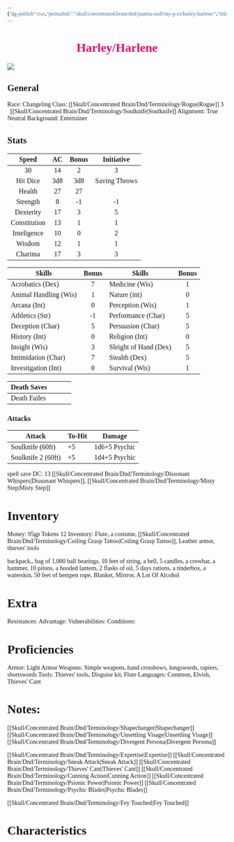 ```yaml
---
{"dg-publish":true,"permalink":"/skull/concentrated-brain/dnd/juanita-stuff/my-p-cs/harley-harlene/","title":"Harley/Harlene","tags":["Tagless"],"noteIcon":""}
---
```


<style id="Force_Custom_Fonts" type="text/css">@font-face{font-style:normal;font-family:"Merriweather";src:local("Merriweather")}@font-face{font-style:bolder;font-family:"Merriweather";src:local("Merriweather")}@font-face{font-style:normal;font-family:"Merriweather";src:local("Merriweather");unicode-range:U+0-FF,U+2E80-9FFF,U+F900-FAFF,U+FE30-FE4F,U+20000-2FA1F}@font-face{font-style:bolder;font-family:"Merriweather";src:local("Merriweather");unicode-range:U+0-FF,U+2E80-9FFF,U+F900-FAFF,U+FE30-FE4F,U+20000-2FA1F}@font-face{font-style:normal;font-family:"Merriweather";src:local("Merriweather");unicode-range:U+0-FF}@font-face{font-style:bolder;font-family:"Merriweather";src:local("Merriweather");unicode-range:U+0-FF}:not(pre):not(code):not(textarea):not(tt):not(kbd):not(samp):not(var){font-family:"Merriweather"!important}pre,code,textarea,tt,kbd,samp,var{font-family:monospace!important}pre *,code *,textarea *,tt *,kbd *,samp *,var *{font-family:monospace!important}</style>


# <center><span style="color:#F00e69">Harley/Harlene</span></center>
![](https://i.imgur.com/sPsH5Fr.png)



## General
 Race:  Changeling
 Class:  [[Skull/Concentrated Brain/Dnd/Terminology/Rogue\|Rogue]] 3
​    ​‍​    ​‍​    ​‍​    [[Skull/Concentrated Brain/Dnd/Terminology/​‍Soulknife\|​‍Soulknife]] 
 Alignment: True Neutral
 Background: Entertainer


## Stats

|    Speed     | AC  | Bonus |  Initiative   |
| :----------: | :-: | :---: | :-----------: |
|      30      | 14  |   2   |       3       |
|   Hit Dice   | 3d8 |  3d8  | Saving Throws |
|    Health    | 27  |  27   |               |
|   Strength   |  8  |  -1   |      -1       |
|  Dexterity   | 17  |   3   |       5       |
| Constitution | 13  |   1   |       1       |
| Inteligence  | 10  |   0   |       2       |
|    Wisdom    | 12  |   1   |       1       |
|   Charima    | 17  |   3   |       3       |

| Skills                | Bonus | Skills                | Bonus |
| --------------------- | :---: | --------------------- | :---: |
| Acrobatics (Dex)      |   7   | Medicine (Wis)        |   1   |
| Animal Handling (Wis) |   1   | Nature (int)          |   0   |
| Arcana (Int)          |   0   | Perception (Wis)      |   1   |
| Athletics (Str)       |  -1   | Performance (Char)    |   5   |
| Deception (Char)      |   5   | Persuasion (Char)     |   5   |
| History (Int)         |   0   | Religion (Int)        |   0   |
| Insight (Wis)         |   3   | Sleight of Hand (Dex) |   5   |
| Intimidation (Char)   |   7   | Stealth (Dex)         |   5   |
| Investigation (Int)   |   0   | Survival (Wis)        |   1   |




| Death Saves  |     |     |     |
| ------------ | --- | --- | --- |
| Death Failes |     |     |     |
### Attacks

| Attack             | To-Hit | Damage        |
| ------------------ | ------ | ------------- |
| Soulknife (60ft)   | +5     | 1d6+5 Psychic |
| Soulknife 2 (60ft) | +5     | 1d4+5 Psychic |

spell save DC: 13
[[Skull/Concentrated Brain/Dnd/Terminology/Dissonant Whispers\|Dissonant Whispers]], [[Skull/Concentrated Brain/Dnd/Terminology/Misty Step\|Misty Step]]
# Inventory

Money: 95gp
Tokens 12
Inventory:  Flute, a costume, [[Skull/Concentrated Brain/Dnd/Terminology/Coiling Grasp Tattoo\|Coiling Grasp Tattoo]], Leather armor, thieves' tools

backpack,, bag of 1,000 ball bearings, 10 feet of string, a bell, 5 candles, a crowbar, a hammer, 10 pitons, a hooded lantern, 2 flasks of oil, 5 days rations, a tinderbox, a waterskin, 50 feet of hempen rope, Blanket, Mirrror, A Lot Of Alcohol

# Extra
Resistances: 
Advantage: 
Vulnerabilities: 
Conditions: 
  

# Proficiencies
		
Armor:  Light Armor
Weapons: Simple weapons, hand crossbows, longswords, rapiers, shortswords
Tools: Thieves' tools, Disguise kit, Flute
Languages: Common, Elvish, Thieves' Cant




# Notes: 
[[Skull/Concentrated Brain/Dnd/Terminology/Shapechanger\|Shapechanger]]
[[Skull/Concentrated Brain/Dnd/Terminology/Unsettling Visage\|Unsettling Visage]]
[[Skull/Concentrated Brain/Dnd/Terminology/Divergent Persona\|Divergent Persona]]

[[Skull/Concentrated Brain/Dnd/Terminology/Expertise\|Expertise]]
[[Skull/Concentrated Brain/Dnd/Terminology/Sneak Attack\|Sneak Attack]]
[[Skull/Concentrated Brain/Dnd/Terminology/Thieves' Cant\|Thieves' Cant]]
[[Skull/Concentrated Brain/Dnd/Terminology/Cunning Action\|Cunning Action]]
[[Skull/Concentrated Brain/Dnd/Terminology/Psionic Power\|Psionic Power]]
[[Skull/Concentrated Brain/Dnd/Terminology/Psychic Blades\|Psychic Blades]]

[[Skull/Concentrated Brain/Dnd/Terminology/Fey Touched\|Fey Touched]]

# Characteristics 
